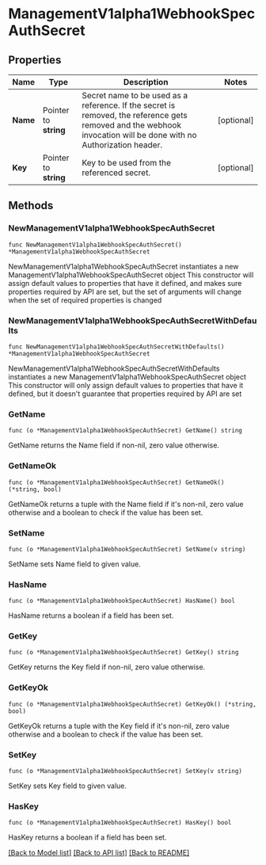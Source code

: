 # ManagementV1alpha1WebhookSpecAuthSecret

## Properties

Name | Type | Description | Notes
------------ | ------------- | ------------- | -------------
**Name** | Pointer to **string** | Secret name to be used as a reference. If the secret is removed, the reference gets removed and the webhook invocation will be done with no Authorization header.  | [optional] 
**Key** | Pointer to **string** | Key to be used from the referenced secret. | [optional] 

## Methods

### NewManagementV1alpha1WebhookSpecAuthSecret

`func NewManagementV1alpha1WebhookSpecAuthSecret() *ManagementV1alpha1WebhookSpecAuthSecret`

NewManagementV1alpha1WebhookSpecAuthSecret instantiates a new ManagementV1alpha1WebhookSpecAuthSecret object
This constructor will assign default values to properties that have it defined,
and makes sure properties required by API are set, but the set of arguments
will change when the set of required properties is changed

### NewManagementV1alpha1WebhookSpecAuthSecretWithDefaults

`func NewManagementV1alpha1WebhookSpecAuthSecretWithDefaults() *ManagementV1alpha1WebhookSpecAuthSecret`

NewManagementV1alpha1WebhookSpecAuthSecretWithDefaults instantiates a new ManagementV1alpha1WebhookSpecAuthSecret object
This constructor will only assign default values to properties that have it defined,
but it doesn't guarantee that properties required by API are set

### GetName

`func (o *ManagementV1alpha1WebhookSpecAuthSecret) GetName() string`

GetName returns the Name field if non-nil, zero value otherwise.

### GetNameOk

`func (o *ManagementV1alpha1WebhookSpecAuthSecret) GetNameOk() (*string, bool)`

GetNameOk returns a tuple with the Name field if it's non-nil, zero value otherwise
and a boolean to check if the value has been set.

### SetName

`func (o *ManagementV1alpha1WebhookSpecAuthSecret) SetName(v string)`

SetName sets Name field to given value.

### HasName

`func (o *ManagementV1alpha1WebhookSpecAuthSecret) HasName() bool`

HasName returns a boolean if a field has been set.

### GetKey

`func (o *ManagementV1alpha1WebhookSpecAuthSecret) GetKey() string`

GetKey returns the Key field if non-nil, zero value otherwise.

### GetKeyOk

`func (o *ManagementV1alpha1WebhookSpecAuthSecret) GetKeyOk() (*string, bool)`

GetKeyOk returns a tuple with the Key field if it's non-nil, zero value otherwise
and a boolean to check if the value has been set.

### SetKey

`func (o *ManagementV1alpha1WebhookSpecAuthSecret) SetKey(v string)`

SetKey sets Key field to given value.

### HasKey

`func (o *ManagementV1alpha1WebhookSpecAuthSecret) HasKey() bool`

HasKey returns a boolean if a field has been set.


[[Back to Model list]](../README.md#documentation-for-models) [[Back to API list]](../README.md#documentation-for-api-endpoints) [[Back to README]](../README.md)


